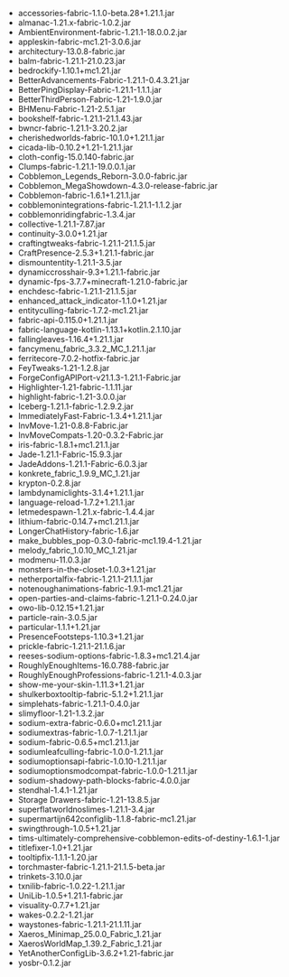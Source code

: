 * accessories-fabric-1.1.0-beta.28+1.21.1.jar
* almanac-1.21.x-fabric-1.0.2.jar
* AmbientEnvironment-fabric-1.21.1-18.0.0.2.jar
* appleskin-fabric-mc1.21-3.0.6.jar
* architectury-13.0.8-fabric.jar
* balm-fabric-1.21.1-21.0.23.jar
* bedrockify-1.10.1+mc1.21.jar
* BetterAdvancements-Fabric-1.21.1-0.4.3.21.jar
* BetterPingDisplay-Fabric-1.21.1-1.1.1.jar
* BetterThirdPerson-Fabric-1.21-1.9.0.jar
* BHMenu-Fabric-1.21-2.5.1.jar
* bookshelf-fabric-1.21.1-21.1.43.jar
* bwncr-fabric-1.21.1-3.20.2.jar
* cherishedworlds-fabric-10.1.0+1.21.1.jar
* cicada-lib-0.10.2+1.21-1.21.1.jar
* cloth-config-15.0.140-fabric.jar
* Clumps-fabric-1.21.1-19.0.0.1.jar
* Cobblemon_Legends_Reborn-3.0.0-fabric.jar
* Cobblemon_MegaShowdown-4.3.0-release-fabric.jar
* Cobblemon-fabric-1.6.1+1.21.1.jar
* cobblemonintegrations-fabric-1.21.1-1.1.2.jar
* cobblemonridingfabric-1.3.4.jar
* collective-1.21.1-7.87.jar
* continuity-3.0.0+1.21.jar
* craftingtweaks-fabric-1.21.1-21.1.5.jar
* CraftPresence-2.5.3+1.21.1-fabric.jar
* dismountentity-1.21.1-3.5.jar
* dynamiccrosshair-9.3+1.21.1-fabric.jar
* dynamic-fps-3.7.7+minecraft-1.21.0-fabric.jar
* enchdesc-fabric-1.21.1-21.1.5.jar
* enhanced_attack_indicator-1.1.0+1.21.jar
* entityculling-fabric-1.7.2-mc1.21.jar
* fabric-api-0.115.0+1.21.1.jar
* fabric-language-kotlin-1.13.1+kotlin.2.1.10.jar
* fallingleaves-1.16.4+1.21.1.jar
* fancymenu_fabric_3.3.2_MC_1.21.1.jar
* ferritecore-7.0.2-hotfix-fabric.jar
* FeyTweaks-1.21-1.2.8.jar
* ForgeConfigAPIPort-v21.1.3-1.21.1-Fabric.jar
* Highlighter-1.21-fabric-1.1.11.jar
* highlight-fabric-1.21-3.0.0.jar
* Iceberg-1.21.1-fabric-1.2.9.2.jar
* ImmediatelyFast-Fabric-1.3.4+1.21.1.jar
* InvMove-1.21-0.8.8-Fabric.jar
* InvMoveCompats-1.20-0.3.2-Fabric.jar
* iris-fabric-1.8.1+mc1.21.1.jar
* Jade-1.21.1-Fabric-15.9.3.jar
* JadeAddons-1.21.1-Fabric-6.0.3.jar
* konkrete_fabric_1.9.9_MC_1.21.jar
* krypton-0.2.8.jar
* lambdynamiclights-3.1.4+1.21.1.jar
* language-reload-1.7.2+1.21.1.jar
* letmedespawn-1.21.x-fabric-1.4.4.jar
* lithium-fabric-0.14.7+mc1.21.1.jar
* LongerChatHistory-fabric-1.6.jar
* make_bubbles_pop-0.3.0-fabric-mc1.19.4-1.21.jar
* melody_fabric_1.0.10_MC_1.21.jar
* modmenu-11.0.3.jar
* monsters-in-the-closet-1.0.3+1.21.jar
* netherportalfix-fabric-1.21.1-21.1.1.jar
* notenoughanimations-fabric-1.9.1-mc1.21.jar
* open-parties-and-claims-fabric-1.21.1-0.24.0.jar
* owo-lib-0.12.15+1.21.jar
* particle-rain-3.0.5.jar
* particular-1.1.1+1.21.jar
* PresenceFootsteps-1.10.3+1.21.jar
* prickle-fabric-1.21.1-21.1.6.jar
* reeses-sodium-options-fabric-1.8.3+mc1.21.4.jar
* RoughlyEnoughItems-16.0.788-fabric.jar
* RoughlyEnoughProfessions-fabric-1.21.1-4.0.3.jar
* show-me-your-skin-1.11.3+1.21.jar
* shulkerboxtooltip-fabric-5.1.2+1.21.1.jar
* simplehats-fabric-1.21.1-0.4.0.jar
* slimyfloor-1.21-1.3.2.jar
* sodium-extra-fabric-0.6.0+mc1.21.1.jar
* sodiumextras-fabric-1.0.7-1.21.1.jar
* sodium-fabric-0.6.5+mc1.21.1.jar
* sodiumleafculling-fabric-1.0.0-1.21.1.jar
* sodiumoptionsapi-fabric-1.0.10-1.21.1.jar
* sodiumoptionsmodcompat-fabric-1.0.0-1.21.1.jar
* sodium-shadowy-path-blocks-fabric-4.0.0.jar
* stendhal-1.4.1-1.21.jar
* Storage Drawers-fabric-1.21-13.8.5.jar
* superflatworldnoslimes-1.21.1-3.4.jar
* supermartijn642configlib-1.1.8-fabric-mc1.21.jar
* swingthrough-1.0.5+1.21.jar
* tims-ultimately-comprehensive-cobblemon-edits-of-destiny-1.6.1-1.jar
* titlefixer-1.0+1.21.jar
* tooltipfix-1.1.1-1.20.jar
* torchmaster-fabric-1.21.1-21.1.5-beta.jar
* trinkets-3.10.0.jar
* txnilib-fabric-1.0.22-1.21.1.jar
* UniLib-1.0.5+1.21.1-fabric.jar
* visuality-0.7.7+1.21.jar
* wakes-0.2.2-1.21.jar
* waystones-fabric-1.21.1-21.1.11.jar
* Xaeros_Minimap_25.0.0_Fabric_1.21.jar
* XaerosWorldMap_1.39.2_Fabric_1.21.jar
* YetAnotherConfigLib-3.6.2+1.21-fabric.jar
* yosbr-0.1.2.jar
